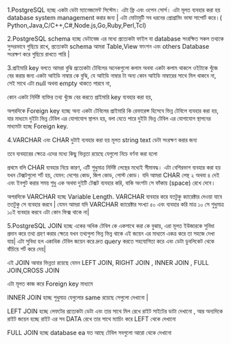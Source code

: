 1.PostgreSQL হচ্ছে একটা ডেটা ম্যানেজমেন্ট সিস্টেম।
এটা ফ্রি এবং ওপেন সোর্স। এটা মূলত ব্যবহার করা হয় database system management করার জন্য |
এটা মোটামুটি সব ধরনের প্রোগ্রামিং ভাষা সাপোর্ট করে।( Python,Java,C/C++,C#,Node.js,Go,Ruby,Perl,Tcl)

2.PostgreSQL schema হচ্ছে ডেটাবেজ এর মধ্যে প্রত্যেকটা ফাইল যা database  সংরক্ষিত সকল তথ্যকে সুন্দরভাবে গুছিয়ে রাখে,  প্রত্যেকটা schema  আমরা Table,View  ফাংশন এবং others Database  সংরক্ষণ করে গুছিয়ে রাখতে পারি |

3.প্রাইমারি key বলতে আমরা বুঝি প্রত্যেকটা টেবিলের অনেকগুলো কলাম অথবা একটা কলাম থাকলে ওইটাকে খুঁজে বের করার জন্য একটা আইডি নাম্বার কে বুঝি,
যে আইডি নাম্বার টা অন্য কোন আইডি নাম্বারের সাথে মিল থাকবে না,
সেই সাথে এটা null অথবা empty থাকতে পারবে না,

কোন একটা নির্দিষ্ট ব্যক্তির তথ্য খুঁজে বের করতে প্রাইমারি key ব্যবহার করা হয়,

অপরদিকে  Foreign key
হচ্ছে অন্য একটা টেবিলের প্রাইমারি কি রেফারেন্স হিসেবে ভিন্ন টেবিলে ব্যবহার করা হয়,
যার মাধ্যমে দুইটা ভিন্ন টেবিল এর যোগাযোগ স্থাপন হয়, বলা যেতে পারে দুইটা ভিন্ন টেবিল এর যোগাযোগ স্থাপনের মাধ্যমটা হচ্ছে Foreign key.

4.VARCHAR এবং CHAR দুটাই ব্যবহার করা হয় মূলত string text ডেটা সংরক্ষণ করার জন্য

তবে ব্যবহারের ক্ষেত্রে এদের মধ্যে কিছু ভিন্নতা রয়েছে যেগুলো নিচে বর্ণনা করা হলো

প্রথমে বলি CHAR ব্যবহার নিয়ে
কারণ, এটি শুধুমাত্র নির্দিষ্ট লেন্থের মধ্যেই সীমাবদ্ধ।
এটা বেশিরভাগ ব্যবহার করা হয় যখন টেক্সটগুলো শর্ট হয়, যেমন: দেশের কোড, জিপ কোড, পোস্ট কোড।
যদি আমরা CHAR লেন্থ ২ অথবা ৪ দেই এবং ইনপুট করার সময় শুধু এক অথবা দুইটি টেক্সট ব্যবহার করি, বাকি অংশটা সে ফাঁকায় (space) রেখে দেবে।

অপরদিকে VARCHAR হচ্ছে Variable Length.
VARCHAR ব্যবহার করে যতটুকু ক্যারেক্টার দেওয়া যাবে ততটুকু সে ব্যবহার করবে | 
যেমন আমরা যদি VARCHAR ক্যারেক্টার সংখ্যা  ৫০ এবং ব্যবহার করি মাত্র ১০ সে শুধুমাত্র ১০ই ব্যবহার করবে এটা কোন ফিক্স থাকে না|

5.PostgreSQL JOIN হচ্ছে একের অধিক টেবিল কে একসাথে করা কে বুঝায়,
এরা মূলত ইউজারকে সুবিধা প্রদান করে তথ্য গ্রহণ করার ক্ষেত্রে যখন তথ্যগুলা ভিন্ন ভিন্ন থাকে এই জয়েন এর মাধ্যমে একত্র করে তা সহজে দেখা যায়|
এটা সুবিধা হল একাধিক টেবিল জয়েন করে দ্রুত query করতে সহযোগিতা করে এবং ডেটা ডুবলিকেট থেকে বাঁচিয়ে শর্ট করে দেয়|

এই JOIN আবার ভিন্নতা রয়েছে যেমন LEFT JOIN, RIGHT JOIN , INNER JOIN , FULL JOIN,CROSS JOIN

এটা মূলত কাজ করে Foreign key মাধ্যমে

INNER JOIN হচ্ছে শুধুমাত্র যেগুলোর same রয়েছে সেগুলো দেখানো |

LEFT JOIN হচ্ছে লেফটের প্রত্যেকটা ডেটা এবং তার সাথে মিল রেখে রাইট সাইটের ডাটা দেখানো ,
আর অন্যদিকে রাইট জয়েন হচ্ছে রাইট এর সব DATA রেখে তার সাথে ম্যাচিং করে LEFT থেকে দেখানো

FULL JOIN হচ্ছে database ea যত আছে টেবিল সবগুলো আরো থেকে দেখানো

